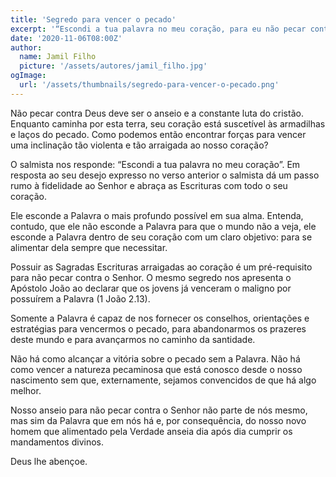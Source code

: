 ```yaml
---
title: 'Segredo para vencer o pecado'
excerpt: '“Escondi a tua palavra no meu coração, para eu não pecar contra ti” – Salmo 119.11'
date: '2020-11-06T08:00Z'
author:
  name: Jamil Filho
  picture: '/assets/autores/jamil_filho.jpg'
ogImage:
  url: '/assets/thumbnails/segredo-para-vencer-o-pecado.png'
---
```


Não pecar contra Deus deve ser o anseio e a constante luta do cristão. Enquanto caminha por esta terra, seu coração está suscetível às armadilhas e laços do pecado. Como podemos então encontrar forças para vencer uma inclinação tão violenta e tão arraigada ao nosso coração?

O salmista nos responde: “Escondi a tua palavra no meu coração”. Em resposta ao seu desejo expresso no verso anterior o salmista dá um passo rumo à fidelidade ao Senhor e abraça as Escrituras com todo o seu coração.

Ele esconde a Palavra o mais profundo possível em sua alma. Entenda, contudo, que ele não esconde a Palavra para que o mundo não a veja, ele esconde a Palavra dentro de seu coração com um claro objetivo: para se alimentar dela sempre que necessitar.

Possuir as Sagradas Escrituras arraigadas ao coração é um pré-requisito para não pecar contra o Senhor. O mesmo segredo nos apresenta o Apóstolo João ao declarar que os jovens já venceram o maligno por possuírem a Palavra (1 João 2.13).

Somente a Palavra é capaz de nos fornecer os conselhos, orientações e estratégias para vencermos o pecado, para abandonarmos os prazeres deste mundo e para avançarmos no caminho da santidade.

Não há como alcançar a vitória sobre o pecado sem a Palavra. Não há como vencer a natureza pecaminosa que está conosco desde o nosso nascimento sem que, externamente, sejamos convencidos de que há algo melhor.

Nosso anseio para não pecar contra o Senhor não parte de nós mesmo, mas sim da Palavra que em nós há e, por consequência, do nosso novo homem que alimentado pela Verdade anseia dia após dia cumprir os mandamentos divinos.

Deus lhe abençoe.